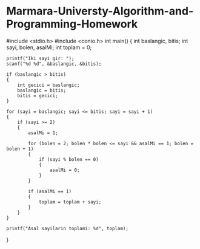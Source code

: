 # Marmara-Universty-Algorithm-and-Programming-Homework
#include <stdio.h>
#include <conio.h>
int main()
{
    int baslangic, bitis;
    int sayi, bolen, asalMi;
    int toplam = 0;

    printf("Iki sayi gir: ");
    scanf("%d %d", &baslangic, &bitis);

    if (baslangic > bitis) 
	{
        int gecici = baslangic;
        baslangic = bitis;
        bitis = gecici;
    }

    for (sayi = baslangic; sayi <= bitis; sayi = sayi + 1) 
	{
        if (sayi >= 2) 
		{
            asalMi = 1;

            for (bolen = 2; bolen * bolen <= sayi && asalMi == 1; bolen = bolen + 1) 
			{
                if (sayi % bolen == 0) 
				{
                    asalMi = 0;
                }
            }

            if (asalMi == 1) 
			{
                toplam = toplam + sayi;
            }
        }
    }

    printf("Asal sayilarin toplami: %d", toplam);
}
